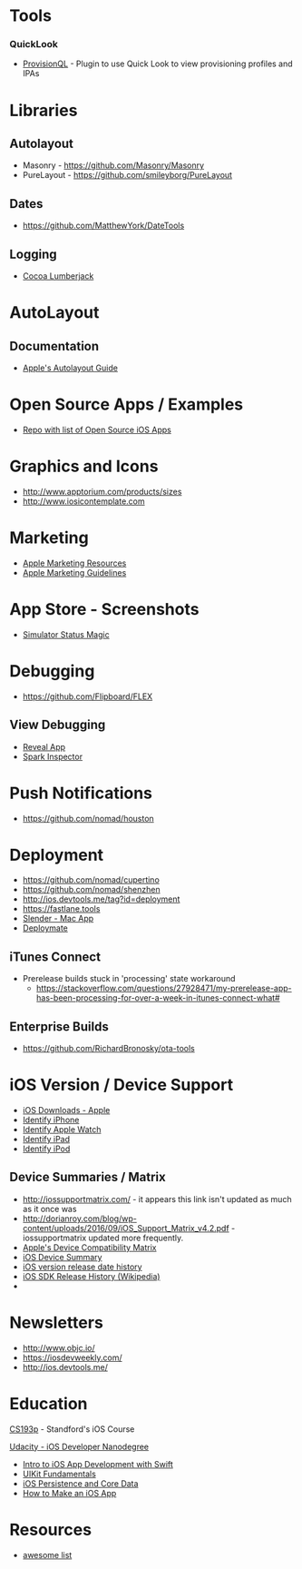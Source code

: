 
# Tools

### QuickLook

* [ProvisionQL](https://github.com/ealeksandrov/ProvisionQL) - Plugin to use Quick Look to view provisioning profiles and IPAs


# Libraries

## Autolayout
* Masonry - https://github.com/Masonry/Masonry
* PureLayout - https://github.com/smileyborg/PureLayout

## Dates
* https://github.com/MatthewYork/DateTools

## Logging

* [Cocoa Lumberjack](https://github.com/MatthewYork/DateTools)

# AutoLayout

## Documentation

* [Apple's Autolayout Guide](https://developer.apple.com/library/ios/documentation/UserExperience/Conceptual/AutolayoutPG/Introduction/Introduction.html)


# Open Source Apps / Examples

* [Repo with list of Open Source iOS Apps](https://github.com/dkhamsing/open-source-ios-apps)

# Graphics and Icons

* http://www.apptorium.com/products/sizes
* http://www.iosicontemplate.com

# Marketing

* [Apple Marketing Resources](https://developer.apple.com/app-store/marketing/guidelines/#images)
* [Apple Marketing Guidelines](https://developer.apple.com/app-store/marketing/guidelines/)

# App Store - Screenshots

* [Simulator Status Magic](https://github.com/shinydevelopment/SimulatorStatusMagic)

# Debugging

* https://github.com/Flipboard/FLEX

## View Debugging

* [Reveal App](http://revealapp.com/)
* [Spark Inspector](http://sparkinspector.com/)


# Push Notifications

* https://github.com/nomad/houston

# Deployment

* https://github.com/nomad/cupertino
* https://github.com/nomad/shenzhen
* http://ios.devtools.me/tag?id=deployment
* https://fastlane.tools
* [Slender - Mac App](http://martiancraft.com/products/slender.html)
* [Deploymate](http://www.deploymateapp.com/)

## iTunes Connect

* Prerelease builds stuck in 'processing' state workaround
  * https://stackoverflow.com/questions/27928471/my-prerelease-app-has-been-processing-for-over-a-week-in-itunes-connect-what#

## Enterprise Builds

* https://github.com/RichardBronosky/ota-tools

# iOS Version / Device Support

* [iOS Downloads - Apple](https://developer.apple.com/ios/download/)
* [Identify iPhone](https://support.apple.com/en-us/HT201296)
* [Identify Apple Watch](https://support.apple.com/en-us/HT204507)
* [Identify iPad](https://support.apple.com/en-us/HT201471)
* [Identify iPod](https://support.apple.com/en-us/HT204217)

## Device Summaries / Matrix

* http://iossupportmatrix.com/ - it appears this link isn't updated as much as it once was
* http://dorianroy.com/blog/wp-content/uploads/2016/09/iOS_Support_Matrix_v4.2.pdf - iossupportmatrix updated more frequently.
* [Apple's Device Compatibility Matrix](https://developer.apple.com/library/ios/documentation/DeviceInformation/Reference/iOSDeviceCompatibility/DeviceCompatibilityMatrix/DeviceCompatibilityMatrix.html)
* [iOS Device Summary](http://jamesdempsey.net/2015/11/13/ios-device-summary-fall-2015-updates/)
* [iOS version release date history](http://www.thinkybits.com/blog/iOS-versions/)
* [iOS SDK Release History (Wikipedia)](https://en.wikipedia.org/wiki/IOS_SDK#SDK_release_history)
* 

# Newsletters

* http://www.objc.io/
* https://iosdevweekly.com/
* http://ios.devtools.me/

# Education

[CS193p](https://web.stanford.edu/class/cs193p/cgi-bin/drupal/) - Standford's iOS Course

[Udacity - iOS Developer Nanodegree](https://www.udacity.com/course/ios-developer-nanodegree--nd003)
  * [Intro to iOS App Development with Swift](https://www.udacity.com/course/intro-to-ios-app-development-with-swift--ud585)
  * [UIKit Fundamentals](https://www.udacity.com/course/uikit-fundamentals--ud788)
  * [iOS Persistence and Core Data](https://www.udacity.com/course/ios-persistence-and-core-data--ud325)
  * [How to Make an iOS App](https://www.udacity.com/course/how-to-make-an-ios-app--ud607)

# Resources

* [awesome list](https://github.com/vsouza/awesome-ios)
